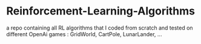 # Reinforcement-Learning-Algorithms

a repo containing all RL algorithms that I coded from scratch and tested on different OpenAi games : GridWorld, CartPole, LunarLander, ...
